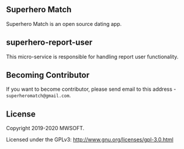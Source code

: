 ## Superhero Match
Superhero Match is an open source dating app.

## superhero-report-user
This micro-service is responsible for handling report user functionality. 

## Becoming Contributor
If you want to become contributor, please send email to this address - `superheromatch@gmail.com`.

## License
Copyright 2019-2020 MWSOFT.

Licensed under the GPLv3: http://www.gnu.org/licenses/gpl-3.0.html